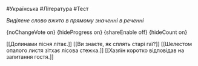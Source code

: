 #Українська #Література #Тест

*Виділене слово вжито в прямому значенні в реченні*

{noChangeVote on}
{hideProgress on}
{shareEnable off}
{hideCount on}

[[Долинами пісня літає.]]
[[Ви знаєте, як сплять старі гаї?]]
[[Шелестом опалого листя зітхає лісова стежка.]]
[[Хазяїн коротко відповідав на запитання гостя.]]
